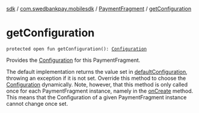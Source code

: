 [sdk](../../index.md) / [com.swedbankpay.mobilesdk](../index.md) / [PaymentFragment](index.md) / [getConfiguration](./get-configuration.md)

# getConfiguration

`protected open fun getConfiguration(): `[`Configuration`](../-configuration/index.md)

Provides the [Configuration](../-configuration/index.md) for this PaymentFragment.

The default implementation returns the value set in [defaultConfiguration](default-configuration.md),
throwing an exception if it is not set. Override this method to choose
the [Configuration](../-configuration/index.md) dynamically. Note, however, that this method is only called
once for each PaymentFragment instance, namely in the [onCreate](on-create.md) method.
This means that the Configuration of a given PaymentFragment instance
cannot change once set.

